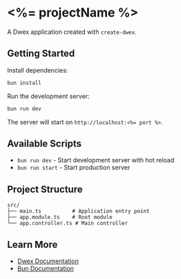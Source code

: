 # <%= projectName %>

A Dwex application created with `create-dwex`.

## Getting Started

Install dependencies:

```bash
bun install
```

Run the development server:

```bash
bun run dev
```

The server will start on `http://localhost:<%= port %>`.

## Available Scripts

- `bun run dev` - Start development server with hot reload
- `bun run start` - Start production server

## Project Structure

```
src/
├── main.ts          # Application entry point
├── app.module.ts    # Root module
└── app.controller.ts # Main controller
```

## Learn More

- [Dwex Documentation](https://github.com/dwexjs/dwex)
- [Bun Documentation](https://bun.sh/docs)
